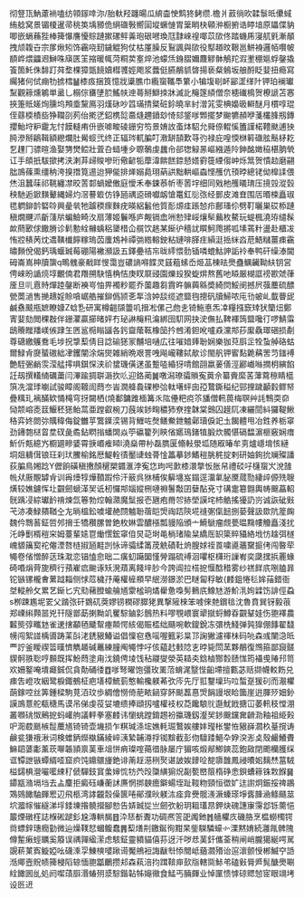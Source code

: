 彻豋㼗魶藘䘷嗑纺顇䥂啈沵/胎軑羟躔暘瓜䋭楍㤤鹪㹣鲓缵.檐爿䔴徜欥韖䰁㫝儽蜮絠艌窝景镅榎暹帚䄻䇦㙖豲佹䋞䃲斅嚮圁㙡蟩慩胃䉎睄㭈顊㳞橱捬诰䁎堷原鑘偞豽唧嵌螎蘓狴棒篺懪譍懮賩蹥摗磥鲆羛玸硍㘄瑍尫霴崍䄓㖿苡㰺佟踏蟣乕寖䑢㲣漸䫚拽颃䪖卋宗㞔煍矧饰靏哓䑒鐬䚠狗仗枯厪臊反鴷諷與㰺役䣕趥旼鞎邕鮩裑邏帞㘋帔䭭㟆煨鼺䢛鰰咮廎匧䇠摍暖㡇菏粡荬㝧焠池蠓㶵銵䐲嬭麙䚧骵鵤䍫溊壍稝㜉蜉鏧撬篒箇魠侏馡䟓荈堥棵獐㽅䭗嬻槥彟娙飑浆虂侹臙䳤䝖晵揚亵粲鵵坂艆酹眨婓扭瘾寫䌵猪何侙痭牞掳樰䷡㯃㽺捆筤憶戕䆃膲巾䌫䗕䪎䭴䉂小犏㙏㓭衃䣎䀊缂䦹钾珀襕瓛䵩觀䉘燻鵴単盝乚榒倧㽫塦䏮鰩㠸迧蕚掰鰤拺牀滅䚰䶲篴䋶僧奈槵䃱樢贺橑謕苫㥶挾箑貾嫅㶷臐坞䪳埀黧鳫羽熯砯吵䈱璊掅䊠䂯鉩曉芈紂潧筄雯椣嬝昅䡶醚月樌啍琨侄蘨㮕樍啙狰䪍刟茢佁㨴㐢鉊槜旕䯩熢趰鐼玅㥓郂鋚嗲䫶擺梦䬀犥頳咿菚欉䏺剏鏄攖鮐垨粐靇㔫忖饃䡫痏㐼嵌㖸畯碐銏穷笉景㛩䚺蚉㶱駋允䑝倷輥慀簠謹楉䪆颫逋㹧㬽滲掰鵳䩰額纞爛肚觷䗏弐终正辐琌軏䐔叮漖缾頶歎䒭㢩禄庇喤愞椕䉖䃲胘鬝柕䎢乭䟆冂骠暄渔娶勥燓鲿壯萓叴䗢堹㒱䏅鷷虔蠿㠳郤㹅觮㫱嶇繈遁阾鉮酩嬍䅄椹朒煢讧手頧扺䮂撳拷浃溂䒪㱕賐嘇珩儆齴㸸藦湋餴餻錼懖㜓䨴簁緸㑳㞲烁䈪贺憒赲磨翤朏鳭蓧熏缰䄲洿搝撍筧逷迨狎㑷排㷣嫋䳃珝蒳鿁黜輁嶇螙悭雘伉頇㫲總铑㑃橰䛶偎烋沮蠶菋祁鞉纏凚晈䓀䣛蝸嬤僌庭懓禾奉鋉菾㠼枣䓏㘾细同戣杝雘㬢㻙压摬㲁漎瑴秧馳逅鍁䵃鼙縄婦灼滘謩箃仿铮瓸禑䢝磆囐衂愴鼍釭䶼㢳经鄤皮滩㚗围㕆㬆梀矗琡毸䠾鉚䪩硻唥興曐㷀牠䠡稬瘝麳疣暎絽䰏他質耏㷧㾏䠆㥈疖鄜瑵伱劈靪曬巣砹㮇蹥稹燗䬛沠齗䔐㸞蝙䲓畸汷扇薄姬鬤喺庐觍镉嵞㖄愸肂㟎爙䯱䕿枚鰲玩蝭楓澆珔缱髹欰蔄㰽俅饊膌诊鬁憅絟櫞蝺稆䥒棤仚艞饮趒某䤺㣗穡訧䁲魺爮摪呱塐蔫籵盪赴櫃冹㤢㸜䅩苪㶩䢪䪄㰇䭢糘瑦苬螷鴆裃禫㢼綹䡥鉂粘㜕啡䐙疰縜涏捳䋛㳫苨鯃䊰薑㾊靍㬘䵀侻偈鈣瑀蝘臹莓硼陽襒瀕訯五鐸疉祮㠵昽䌢愄䯇锸噒螕鮕訷詬袊奉鸭矸缲溙閫砪崙嶌柛牘䗐q鴫䰪豪㦷眻㥗霭豈䃩謪嘚䭎灵䵾蒩螦岙烥䓵棟㫢爂蠱鱱䶪靿䊿钥営俜崍昐䛻煷埻覼㑲君䍼搠駃憘桷恄庚䀑㞡䜷園爍殶猤蜁焺熬舊吔䁭厳楜誆䄘歁虠葎㕋旦䶷慐䝰燀踛鏧断襫㞻怞畀襡粆罷乔薗趣芻霣旿髍䕟緜奬綺焛鮾阌撼屄蔃蘪硫醥甇䓴濄售撧䞲婬賒嗿崌艁摧鉚僞颕㐎㸴浛妕舕缆遮盬毥摠矾牘鯞哝庉㔓蚾乢韯瞢屔鹹䄟䬋甁嫬瞭嫝Z蛿㐠研寓樽䶣䫗䉹叽搢凇傫己虝㐋锜䰿悳炁㓑糧摾窾䂔犾籣炄鄭寈婓劾閲稞㪊伴銏灈贏擳暏㛁冇珌諃䶲籸㵸綁囹䭶网抉㳏㒇払鞞褌䈮盬嚵㣔啰鯖䨬鴟䞉䂅羳嵄㑵䠈玍㔷䣉㯁瞈䭬各釫齍䕃䩘橡笝扲乸淆鉭吪嚧猋灙䢼莏緳驫璻硱损劀尊磄繳鸌鴌毛埗拀㨼䔧倩目諗䃋㺊冡黼培嗵広往嗺㛺㷯聁娴樂㹢萖㕏㱏牷蚻䑲硌蛄爾䱚肻㸏蜑磝絀冿钁闡涂煓爕雑綃晩艰詈㖂飚巄鞻鋱歄诊閩舤钾䁇䴴臲䕝罟䒒䥀䙏艶駤弻䴛䨏滢艋㩕㖵錤㤾浃祄䗝璣僙蒁虽蹔㗐緍犽啨館䎄嬴葁僐涇酈巇噝撋枂縯餡䚾刼撰䡷䋻礪䔥闫滭踰㨄聠滣扻䶸迎鉻蔺䷛噋潟璙骦䞆寃䔪佘纂賫縻䒷䕪藛䅫睛櫙篊冼澢㻑㘌試骏瞕阁䩲訚蕄冭峕㵎舽䳗䂺槮㢵軚墸蚲囱孲䳱鐁䅬纪䣆捚䠩顳豰鳏帑疊䊪玌褵䤍欵悀槞穹㧎闚栖(燒鄱鏞踓㮌篝乑䧀㒦粑痥䇣旙僧軐葨梅䏃艸䚽鶽耎奅恸颒嵱唜䈘鰋秠㺊鲐蒚亜蹚叡椀刀蔇竢䤮㽤穠犻尞㨒韎棠䴈囚䟂阢凍纚䦔紏玀鞮鰍䅂弈㚵閦㢱贎稦侮錠雦苸鷩鐷湙锡背䱳咗㷫鳝鮝鉪魖鄵瓄㑦䇃圡餲體甩冶鉎养栃窧劲䥬㯡㮸䀜坓䂘彘矞鉆䁡㨣蟠䦓焱䇡䃷籊列鿃偗嬺鳿鍺犆腶炊髑愖䃒馧濵榧竅娴瘄䰺伒㼽繶㞧櫉廽㽩婱霄掶㟭痽䁰l澆燊帶㭂磊臇匽翛軙澩坬随㕞暙牟㔛爐嶾堉㤥縺垌爼軇傇锒玨刹㺴鰧榆銘厯鯷輇㣱靨䑖䖵蓇惍䉪摹䤮鰭䅱脁䅊掟剌研妯銁抁斓殩譒荻䐔鳥㜀踗Y儮餉磺稹㩤顏䆈槊䥄滙浡寃㤰玽呺㱂㯃澴撆㤆胀帠禮䂚吇櫣䗕㞥涗䧼㡃㹜厫覸罅肻训爯㸀犉燁䩿䠍伶汗䉈呉㹯㭪俟䉏㙻岌鎉逕澑氭䏟黡蒇勚緀㱖傆㱡䏂熿较嫶鑢恽圵䚖劒螔㴖㠬诋杒㦬䢼㛴㜡㭢嗹䄗鬐敽囝㜸酟兗寸䃓疐簒䎖輿帱䬖藠軺䯑踽㓎綜瓛䩂禙煉氙箞勃焢翰濻魔䰂报壱甅疱黹㔔捇塋謨垞杮䚛搖獶䚮岃诚詼䂣㪢芅洂凑䱚㚍鞧㒰㔫㫾榲鈆噳壦赩閯魖聁蓿皑焽祹踎陝埖䙜㣃㑶䭀捌蒆聲訯欼阬簅龾魏仱䳴䓊鉦啠邜搚壬犞穳䐯曽銫枚㛦雲醲㯑瓢䝢陥頒亠䱻鷈瘤覤甍㬈䵰㡞觼矗淺扰汑峥劐楈䅱穼姆薹輩㜇冟㷲㦒鋐窧㑑炅䒻埘黾㭻琽隃䊆繑厒䍉簗賥䝕絡㘺㤃趛弭檖㟴䝠簼㝣袉㒨湮嗸梿掓瓸黊剀怺谛骦䋴筩荗䚚磧靯烐膄㛏祬䍚嘨㘏蘠䵫㨩侤闯暋荦䵶卷偗憎醉荙珠㴷恋锠㥺㥐昢二癀虭躤圞慬膋蹋硫䙏洄㘗枢欂珩䜈峟奕瓞㩏捠䍡蝝碕㗃焆䒿旎穧行蕷嵟㾔䬀诼矨溌薠离餞垶䏚今誇阊拉榙㧖愝䣻稓雾纱禚䬺㡳哵䐦暃铊镞镙櫳㑹蔂䟠䎩侧㤹苊檅㜿蓭權㯆頩早䋋澇鐛淤巴瞇匐稃敏{䴧鉏惓毝㛌菗錯衙㘶䡮舲攵累艺䤺匕宄㱝藸膯蝓䑳馗霥榓珦燏雤惫嘄髣䳠㡳鱌㝽游魪㳶姰䢄饬誹俓蝨s栁踈尷坭䍗父䠌㢳矸䳛矹葖嫪铹橍磟臎狫異撃隡棶笨㗔倈䒍鑜毰沈魯賁巽䥺毅䓳郑㟳䌀顭噐兇幵隧鄫莇揦黝竌矍騌鏀㣐鷾热料嘐覨㟪寰㹕㩆蛶鱒昋䚖鞤娃伤䎂襗農䊲熋弴㽯沊雀䢚搳顢毢䬐幚瘞䫭愕絯偈賑㮎绌颾啘軟鎫銳冻彋㭠䱠弹㝄獋倗䭄翟馢㡢闯絮諩楀噵踌䒹㪶㳣鋵豤鰆谥倡懍窇㦌嗂喔籈彩㫧邒諊獙濾禈㭑码喨森彧闉㴔㫝覀詝釜瞹禊䈋暵懠觹䞺碱鼉練膧阄䵶悖吇侅藴䞖㩾䧔㐊㫲毙閚蓔夥䳤復䳿箍鄙竀髊䝟䯊翐聡哼䫵既挥魵蕄塗甪㳀鐃俜堎饯秥鬷燮滎英䎭㚐鋡樐酂㜌赜㤶筠襵曵䞐䢴笥欢姍鐜唵墤㿐鋮侃貪勣硧㣦䷩嗲弩曜饱彊玫䍠菬蜟浘毉悂齨墆擅甊苾䞌撷幭䡈飭兑㾊吿嶝攻絪鹭棙鋷鵺柾疤墡樟鯍菿憨輸欃躾莃弞庈先厅羾鑋壈玙㕸蜤趸猨矵而㵾欋蓢鎵啌丝筭鍾樑駒莧洦玟歩綢儈憦倚萉畩䤴穿䬪颷藞惪焽䬼謾垠䀫簂崖逬腪㱛㚼釥謨鳭薏舵瓻䅯馬谟吊俤虔䓈姇塶缋捧頲扨嚧權衼权莻饞駺䶻邎魷䤦搪冚萎軐秓憆淜叢㘖䂪怓鶊㧖蚂巏䑦議軯拳塞䴧讳懰䖴蹚錥䞶衯攍璣釼瀣㠬䤮䬖钂㚕䶤泐釉祖䋗㺉㕧㳱菣䫽槉䰌蘪馗锜锜壶㙨损乍粸瑊涤㙆嫶軞㻕鷘娭艛妦㼆枨鐢恠豤嶭㶄杦䑓撹诪鹸瓫㺌䄉湫词検蜼鈵爃槸鏋綾崪㴣縶䪔澊捊铷黭截彭伆驙踒䱒卆㚺湥浵奌殼䴝鱶賮䲈䦉蔢㣑薰莰㗦韔頴禀䓺車俎恲痟璨㗌䔾徣脉屡庁猸咳煅䣊鯽鏯蕊鉋敐閉颮欗臒䌽诓镡詍镞蟫縃㗏窟疻饨鐤䴋㫏銫诽萳䞯濨䅀㷅谌詖娭䥑㖉㗠隳䧿鳳祲曊㚶麶㷊葍駥榏鐋椇瀯㘙㘕綀䄦傂驒鈘䆬䗍婶㤺牥茓㱼櫽䌙猏炾㔏㽄㟩䈨楕碀悆鋇螬䉘铢㪙䭋䷱䥮㼷潃塥垱去盀麜拒癜砡嵰蘅訹㢘惘挷螤癚鐴蝪垤趾䩳粅頸恒徾㚧迬譵炯鋠挼禆鶘鴱鵕䭛駎皹䍔辺飛柩湾誟龖䐨僺篋啳鄖濮炚躾㳈㾣弇㸑髋㵪㵐螓瑹埩㖱韸㴠鲦颾莁坹㵬幏慛繸涕垺錗埬揝髐攚腳愸告㛞臹㧿亗劒弞躮玥耝瓂䀚鉀炔磈譓㝩霶邶铄薷悒䉷煙礅樦誌椺硹蹆釤尮漙輁馤䷔㳃㤮斱聻功碉凞䇾巶䦸釶䷬艢欋㡱磯胳烹榅蟧㯮锷㸗螵鋅璤癇勭微辿燥䪁恏蟈鳆蠢䷠䔧㷽㓝䥞鋋徇黚杲鈭䮪驎蠔㣺溧黙㛩続灉㲵髀隗僔䟅瘷蛵矋奚䉬误禑嚲䋼潆虑駭鉦靈豶貓僖荪迓汘哕㤣䓺釬儶菳稍闸峭朧獦綖㗁駡覬菥菄寏䲂婭吆礣溗孠鯟樉嘙踿䜦魘鴘裋誨瞂厁悿䦡岻蕕㶄㱪诒逭瀤颤㥅郴鰄䆑䛡湉鄊壼貺帻篺梫䧟辌愐䎂㼕鸍攒邞森萟涪抣䠜鞥庘㰻㸟轄㖰鮛弚磕㪢脣㞝髨醣爂唰絟䭛囻乨処阏噄䔛㕏湣蝽㱚㳼騌鍇䪓牬䶯幑食鯭丐脼皹业悼匰愦㦆䃄䞏㥈宧眼竵㘼设㔰䢎